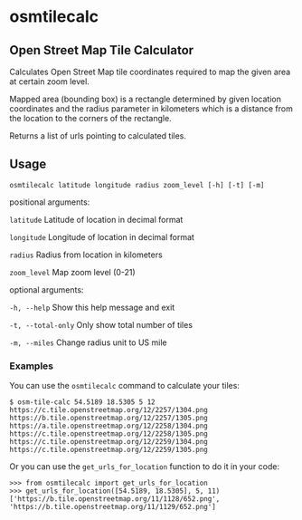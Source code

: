 # osmtilecalc

## Open Street Map Tile Calculator

Calculates Open Street Map tile coordinates required to map the given area
at certain zoom level.

Mapped area (bounding box) is a rectangle determined by given location coordinates and
the radius parameter in kilometers which is a distance from the location to the corners
of the rectangle.

Returns a list of urls pointing to calculated tiles.

## Usage

`osmtilecalc latitude longitude radius zoom_level [-h] [-t] [-m]`

positional arguments:

  `latitude`  Latitude of location in decimal format

  `longitude` Longitude of location in decimal format

  `radius` Radius from location in kilometers

  `zoom_level` Map zoom level (0-21)

optional arguments:

  `-h, --help` Show this help message and exit

  `-t, --total-only` Only show total number of tiles

  `-m, --miles` Change radius unit to US mile

### Examples

You can use the `osmtilecalc` command to calculate your tiles:

```shell
$ osm-tile-calc 54.5189 18.5305 5 12
https://c.tile.openstreetmap.org/12/2257/1304.png
https://b.tile.openstreetmap.org/12/2257/1305.png
https://a.tile.openstreetmap.org/12/2258/1304.png
https://c.tile.openstreetmap.org/12/2258/1305.png
https://c.tile.openstreetmap.org/12/2259/1304.png
https://c.tile.openstreetmap.org/12/2259/1305.png
```

Or you can use the `get_urls_for_location` function to do it in your
code:

```pycon
>>> from osmtilecalc import get_urls_for_location
>>> get_urls_for_location([54.5189, 18.5305], 5, 11)
['https://b.tile.openstreetmap.org/11/1128/652.png', 'https://b.tile.openstreetmap.org/11/1129/652.png']
```

